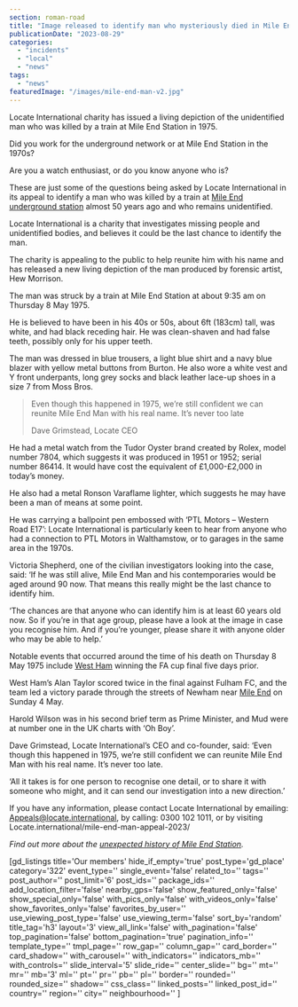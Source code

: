 ```yaml
---
section: roman-road
title: "Image released to identify man who mysteriously died in Mile End Station"
publicationDate: "2023-08-29"
categories: 
  - "incidents"
  - "local"
  - "news"
tags: 
  - "news"
featuredImage: "/images/mile-end-man-v2.jpg"
---
```


Locate International charity has issued a living depiction of the unidentified man who was killed by a train at Mile End Station in 1975.

Did you work for the underground network or at Mile End Station in the 1970s? 

Are you a watch enthusiast, or do you know anyone who is? 

These are just some of the questions being asked by Locate International in its appeal to identify a man who was killed by a train at [Mile End underground station](https://romanroadlondon.com/mile-end-tube-luke-agbaimoni-photographs/) almost 50 years ago and who remains unidentified. 

Locate International is a charity that investigates missing people and unidentified bodies, and believes it could be the last chance to identify the man. 

The charity is appealing to the public to help reunite him with his name and has released a new living depiction of the man produced by forensic artist, Hew Morrison. 

The man was struck by a train at Mile End Station at about 9:35 am on Thursday 8 May 1975.

He is believed to have been in his 40s or 50s, about 6ft (183cm) tall, was white, and had black receding hair. He was clean-shaven and had false teeth, possibly only for his upper teeth.

The man was dressed in blue trousers, a light blue shirt and a navy blue blazer with yellow metal buttons from Burton. He also wore a white vest and Y front underpants, long grey socks and black leather lace-up shoes in a size 7 from Moss Bros. 

> Even though this happened in 1975, we’re still confident we can reunite Mile End Man with his real name. It’s never too late
> 
> Dave Grimstead, Locate CEO

He had a metal watch from the Tudor Oyster brand created by Rolex, model number 7804, which suggests it was produced in 1951 or 1952; serial number 86414. It would have cost the equivalent of £1,000-£2,000 in today’s money.

He also had a metal Ronson Varaflame lighter, which suggests he may have been a man of means at some point. 

He was carrying a ballpoint pen embossed with ‘PTL Motors – Western Road E17’: Locate International is particularly keen to hear from anyone who had a connection to PTL Motors in Walthamstow, or to garages in the same area in the 1970s.

Victoria Shepherd, one of the civilian investigators looking into the case, said: ‘If he was still alive, Mile End Man and his contemporaries would be aged around 90 now. That means this really might be the last chance to identify him.

‘The chances are that anyone who can identify him is at least 60 years old now. So if you’re in that age group, please have a look at the image in case you recognise him. And if you’re younger, please share it with anyone older who may be able to help.’

Notable events that occurred around the time of his death on Thursday 8 May 1975 include [West Ham](https://romanroadlondon.com/faces-west-ham-football-jose-da-luz-photoessay/) winning the FA cup final five days prior.

West Ham’s Alan Taylor scored twice in the final against Fulham FC, and the team led a victory parade through the streets of Newham near [Mile End](https://romanroadlondon.com/peoples-palace-queen-mary-university-mile-end-history/) on Sunday 4 May. 

Harold Wilson was in his second brief term as Prime Minister, and Mud were at number one in the UK charts with ‘Oh Boy’. 

Dave Grimstead, Locate International’s CEO and co-founder, said: ‘Even though this happened in 1975, we’re still confident we can reunite Mile End Man with his real name. It’s never too late.

‘All it takes is for one person to recognise one detail, or to share it with someone who might, and it can send our investigation into a new direction.’

If you have any information, please contact Locate International by emailing: Appeals@locate.international, by calling: 0300 102 1011, or by visiting Locate.international/mile-end-man-appeal-2023/

_Find out more about the_ [_unexpected history of Mile End Station_](https://romanroadlondon.com/mile-end-tube-station-history/)_._  

\[gd\_listings title='Our members' hide\_if\_empty='true' post\_type='gd\_place' category='322' event\_type='' single\_event='false' related\_to='' tags='' post\_author='' post\_limit='6' post\_ids='' package\_ids='' add\_location\_filter='false' nearby\_gps='false' show\_featured\_only='false' show\_special\_only='false' with\_pics\_only='false' with\_videos\_only='false' show\_favorites\_only='false' favorites\_by\_user='' use\_viewing\_post\_type='false' use\_viewing\_term='false' sort\_by='random' title\_tag='h3' layout='3' view\_all\_link='false' with\_pagination='false' top\_pagination='false' bottom\_pagination='true' pagination\_info='' template\_type='' tmpl\_page='' row\_gap='' column\_gap='' card\_border='' card\_shadow='' with\_carousel='' with\_indicators='' indicators\_mb='' with\_controls='' slide\_interval='5' slide\_ride='' center\_slide='' bg='' mt='' mr='' mb='3' ml='' pt='' pr='' pb='' pl='' border='' rounded='' rounded\_size='' shadow='' css\_class='' linked\_posts='' linked\_post\_id='' country='' region='' city='' neighbourhood='' \]
